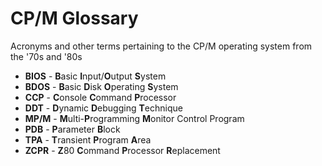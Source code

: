 # CP/M Glossary
Acronyms and other terms pertaining to the CP/M operating system from the '70s and '80s

- **BIOS** - **B**asic **I**nput/**O**utput **S**ystem
- **BDOS** - **B**asic **D**isk **O**perating **S**ystem
- **CCP** - **C**onsole **C**ommand **P**rocessor
- **DDT** - **D**ynamic **D**ebugging **T**echnique
- **MP/M** - **M**ulti-**P**rogramming **M**onitor Control Program
- **PDB** - **P**arameter **B**lock
- **TPA** - **T**ransient **P**rogram **A**rea
- **ZCPR** - **Z**80 **C**ommand **P**rocessor **R**eplacement

